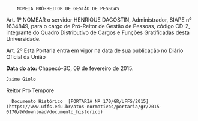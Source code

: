         NOMEIA PRÓ-REITOR DE GESTÃO DE PESSOAS  

Art. 1º NOMEAR o servidor HENRIQUE DAGOSTIN, Administrador, SIAPE nº 1634849, para o cargo de Pró-Reitor de Gestão de Pessoas, código CD-2, integrante do Quadro Distributivo de Cargos e Funções Gratificadas desta Universidade.

 Art. 2º Esta Portaria entra em vigor na data de sua publicação no Diário Oficial da União

   **Data do ato:** Chapecó-SC, 09 de fevereiro de 2015.   
 

    Jaime Giolo   
 Reitor Pro Tempore 

      Documento Histórico  [PORTARIA Nº 170/GR/UFFS/2015](https://www.uffs.edu.br/atos-normativos/portaria/gr/2015-0170/@@download/documento_historico)     
      
